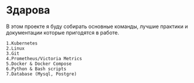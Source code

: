 # Здарова
В этом проекте я буду собирать основные команды, лучшие практики и документации которые пригодятся в работе.

```shell
1.Kubernetes
2.Linux
3.Git
4.Prometheus/Victoria Metrics
5.Docker & Docker Compose
6.Python & Bash scripts
7.Database (Mysql, Postgre)
```